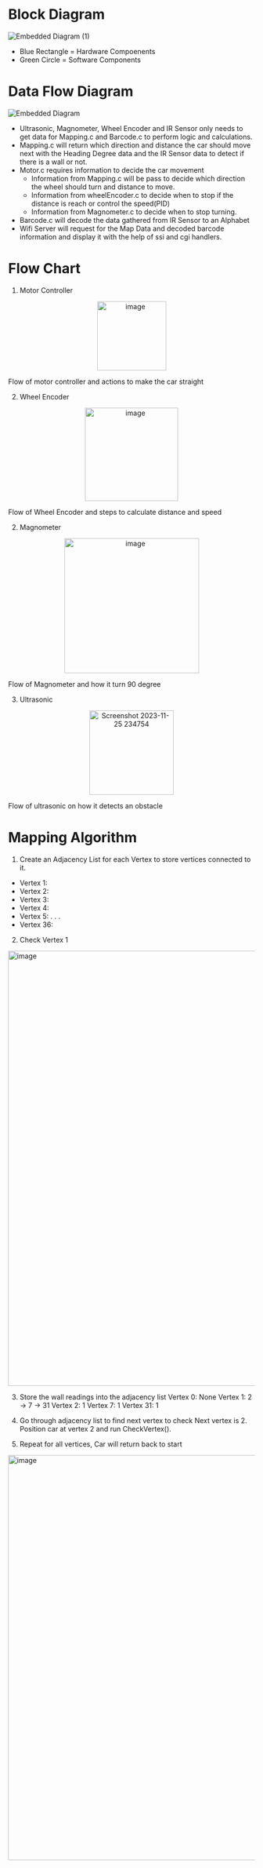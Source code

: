 # Block Diagram
![Embedded Diagram (1)](https://github.com/malcolm5964/INF2004_Embedded_T68/assets/25952539/462bd128-cb81-4fe6-9310-f2eafe0ffd90)
- Blue Rectangle = Hardware Compoenents
- Green Circle = Software Components

# Data Flow Diagram
![Embedded Diagram](https://github.com/malcolm5964/INF2004_Embedded_T68/assets/25952539/89ea4c7e-99b6-40d1-9032-8a09c578d9ef)
- Ultrasonic, Magnometer, Wheel Encoder and IR Sensor only needs to get data for Mapping.c and Barcode.c to perform logic and calculations.
- Mapping.c will return which direction and distance the car should move next with the Heading Degree data and the IR Sensor data to detect if there is a wall or not.
- Motor.c requires information to decide the car movement
  - Information from Mapping.c will be pass to decide which direction the wheel should turn and distance to move.
  - Information from wheelEncoder.c to decide when to stop if the distance is reach or control the speed(PID)
  - Information from Magnometer.c to decide when to stop turning.
- Barcode.c will decode the data gathered from IR Sensor to an Alphabet
- Wifi Server will request for the Map Data and decoded barcode information and display it with the help of ssi and cgi handlers.




# Flow Chart

1. Motor Controller
<p align="center">
  <img width="141" alt="image" src="https://github.com/malcolm5964/INF2004_Embedded_T68/assets/25952539/69d18d03-363d-4fbd-9aa3-d35b0db7920d">
  <p>Flow of motor controller and actions to make the car straight</p>
</p>

2. Wheel Encoder
<p align="center">
<img width="190" alt="image" src="https://github.com/malcolm5964/INF2004_Embedded_T68/assets/25952539/3d8e0ae1-ba55-450a-a786-a6098eb8c14d">
<p>Flow of Wheel Encoder and steps to calculate distance and speed</p>
</p>

2. Magnometer
<p align="center">
<img width="275" alt="image" src="https://github.com/malcolm5964/INF2004_Embedded_T68/assets/25952539/0980a073-e760-46de-9d8e-355d84518202">
<p>Flow of Magnometer and how it turn 90 degree</p>
</p>

3. Ultrasonic
<p align="center">
<img width="172" alt="Screenshot 2023-11-25 234754" src="https://github.com/malcolm5964/INF2004_Embedded_T68/assets/25952539/4eba62cc-67ce-4f8c-99e1-28b21faabd2c">
<p>Flow of ultrasonic on how it detects an obstacle</p>
</p>

# Mapping Algorithm

1. Create an Adjacency List for each Vertex to store vertices connected to it.
- Vertex 1:
- Vertex 2:
- Vertex 3:
- Vertex 4:
- Vertex 5:
.
.
.
- Vertex 36:

2. Check Vertex 1
<img width="887" alt="image" src="https://github.com/malcolm5964/INF2004_Embedded_T68/assets/25952539/f66ce54b-d37c-4671-ba49-763be73d24e4">


3. Store the wall readings into the adjacency list
Vertex 0: None
Vertex 1: 2 -> 7 -> 31
Vertex 2: 1
Vertex 7: 1
Vertex 31: 1

4. Go through adjacency list to find next vertex to check
Next vertex is 2.
Position car at vertex 2 and run CheckVertex().

5. Repeat for all vertices, Car will return back to start
<img width="826" alt="image" src="https://github.com/malcolm5964/INF2004_Embedded_T68/assets/25952539/d3e741af-9717-4eac-8c77-cc880b222354">





